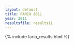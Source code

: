 ```yaml
---
layout: default
title: FARIO 2011
year: 2011
resultsfile: results11
---
```


{% include fario_results.html %}
